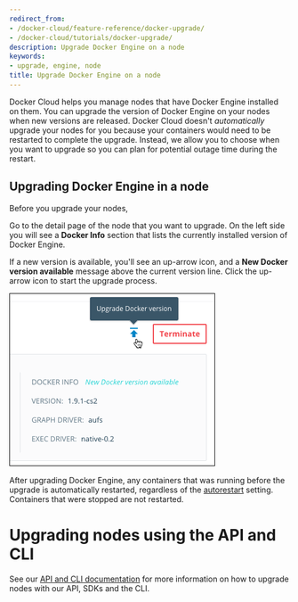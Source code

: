 ```yaml
---
redirect_from:
- /docker-cloud/feature-reference/docker-upgrade/
- /docker-cloud/tutorials/docker-upgrade/
description: Upgrade Docker Engine on a node
keywords:
- upgrade, engine, node
title: Upgrade Docker Engine on a node
---
```


Docker Cloud helps you manage nodes that have Docker Engine installed on them.
You can upgrade the version of Docker Engine on your nodes when new versions are
released. Docker Cloud doesn't *automatically* upgrade your nodes for you
because your containers would need to be restarted to complete the upgrade.
Instead, we allow you to choose when you want to upgrade so you can plan for potential outage time during the restart.

## Upgrading Docker Engine in a node

Before you upgrade your nodes,

Go to the detail page of the node that you want to upgrade. On the left side you will see a **Docker Info** section that lists the currently installed version of Docker Engine.

If a new version is available, you'll see an up-arrow icon, and a **New Docker version available** message above the current version line. Click the up-arrow
icon to start the upgrade process.

![](images/upgrade-message.png)

After upgrading Docker Engine, any containers that was running before the
upgrade is automatically restarted, regardless of the
[autorestart](../apps/autorestart.md) setting. Containers that were stopped are not
restarted.


# Upgrading nodes using the API and CLI

See our [API and CLI documentation](/apidocs/docker-cloud.md#upgrade-docker-daemon34) for more information on how to upgrade nodes with our API, SDKs and the CLI.
